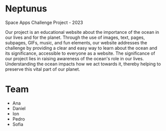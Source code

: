 # Neptunus
Space Apps Challenge Project - 2023

Our project is an educational website about the importance of the ocean in our lives and for the planet. Through the use of images, text, pages, subpages, GIFs, music, and fun elements, our website addresses the challenge by providing a clear and easy way to learn about the ocean and its significance, accessible to everyone as a website. The significance of our project lies in raising awareness of the ocean's role in our lives. Understanding the ocean impacts how we act towards it, thereby helping to preserve this vital part of our planet.


# Team

* Ana
* Daniel
* Ion
* Pedro
* Sofia
